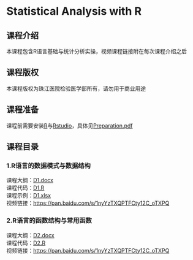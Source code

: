 # Statistical Analysis with R

## 课程介绍
本课程包含R语言基础与统计分析实操，视频课程链接附在每次课程介绍之后  

## 课程版权
本课程版权为珠江医院检验医学部所有，请勿用于商业用途

## 课程准备
课程前需要安装[R](https://www.r-project.org/)与[Rstudio](https://www.rstudio.com/)，具体见[Preparation.pdf](0/Preparation.pdf)

## 课程目录

### 1.R语言的数据模式与数据结构 
课程大纲：[D1.docx](1/D1.docx)  
课程代码：[D1.R](1/D1.R)  
课程示例：[D1.xlsx](1/D1.xlsx)  
视频链接：https://pan.baidu.com/s/1nyYzTXQPTFCty12C_oTXPQ

### 2.R语言的函数结构与常用函数  
课程大纲：[D2.docx](2/D2.docx)  
课程代码：[D2.R](2/D2.R)  
视频链接：https://pan.baidu.com/s/1nyYzTXQPTFCty12C_oTXPQ
